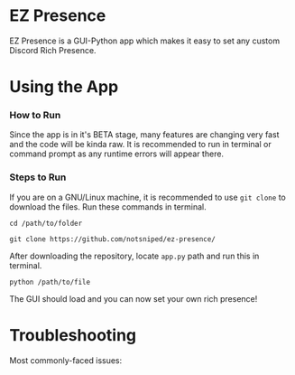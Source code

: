 # EZ Presence
EZ Presence is a GUI-Python app which makes it easy to set any custom Discord Rich Presence.

# Using the App
### How to Run
Since the app is in it's BETA stage, many features are changing very fast and the code will be kinda raw. It is recommended to run in terminal or command prompt as any runtime errors will appear there.

### Steps to Run
If you are on a GNU/Linux machine, it is recommended to use `git clone` to download the files. Run these commands in terminal.
```shell
cd /path/to/folder
```
```shell
git clone https://github.com/notsniped/ez-presence/
```
After downloading the repository, locate `app.py` path and run this in terminal.
```shell
python /path/to/file
```
The GUI should load and you can now set your own rich presence!

# Troubleshooting
Most commonly-faced issues:
